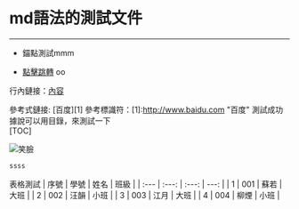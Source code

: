 # md語法的測試文件
---
* 錨點測試<span id="jump">mmm</span>

* [點擊跳轉](#jump)
oo


行內鏈接：[內容](address)  

參考式鏈接: [百度][1]
參考標識符：[1]:http://www.baidu.com "百度"
測試成功
據說可以用目錄，來測試一下  
[TOC]

![笑臉](https://ss0.baidu.com/73F1bjeh1BF3odCf/it/u=1305638568,3335765979&fm=85&s=5EA83C62110352E60EF47CC70100E0B1)

```python
ssss
```

表格測試
| 序號 | 學號 | 姓名 | 班級 |
| :--- | :---: | :---: | ---: |
| 1 | 001 | 蘇若 | 大班 |
| 2 | 002 | 汪韻 | 小班 |
| 3 | 003 | 江月 | 大班 |
| 4 | 004 | 柳煙 | 小班 |
